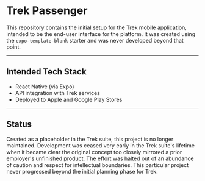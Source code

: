 # Trek Passenger

This repository contains the initial setup for the Trek mobile application, intended to be the end-user interface for the platform. It was created using the `expo-template-blank` starter and was never developed beyond that point.

---

## Intended Tech Stack

- React Native (via Expo)
- API integration with Trek services
- Deployed to Apple and Google Play Stores

---

## Status

Created as a placeholder in the Trek suite, this project is no longer maintained. Development was ceased very early in the Trek suite's lifetime when it became clear the original concept too closely mirrored a prior employer's unfinished product. The effort was halted out of an abundance of caution and respect for intellectual boundaries. This particular project never progressed beyond the initial planning phase for Trek.
